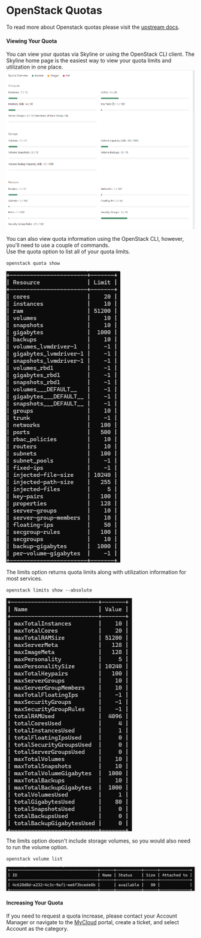 # OpenStack Quotas

To read more about Openstack quotas please visit the [upstream docs](https://docs.openstack.org/nova/rocky/admin/quotas.html).

#### Viewing Your Quota

You can view your quotas via Skyline or using the OpenStack CLI client.  The Skyline home page is the easiest way to view your quota limits and utilization in one place.
![SkylineHome](./assets/images/SkylineHomeQuota.png)

You can also view quota information using the OpenStack CLI, however, you'll need to use a couple of commands.  
Use the quota option to list all of your quota limits.

```shell
openstack quota show
```

![quota show](./assets/images/quota_show.png)

The limits option returns quota limits along with utilization information for most services.

```shell
openstack limits show --absolute
```

![limits show](./assets/images/limits_show.png)

The limits option doesn't include storage volumes, so you would also need to run the volume option.

```shell
openstack volume list
```

![volume list](./assets/images/volume_list.png)

#### Increasing Your Quota

If you need to request a quota increase, please contact your Account Manager or navigate to the [MyCloud](https://mycloud.rackspace.com) portal, create a ticket, and select Account as the category.
